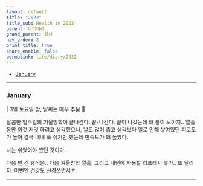 ```yaml
---
layout: default
title: "2022"
title_sub: Health in 2022
parent: 다이어리
grand_parent: 일상
nav_order: 2
print_title: true
share_enable: false
permalink: life/diary/2022
---
```


<style>
code {
  white-space : pre-wrap
}
</style>
<!-- - [December](#12-december) -->
<!-- - [November](#11-november) -->
<!-- - [September](#9-september) -->
<!-- - [August](#8-August) -->
<!-- - [July](#7-july) -->
<!-- - [October](#10-october) -->
<!-- - [June](#6-june) -->
<!-- - [May](#5-may) -->
<!-- - [April](#4-april) -->
<!-- - [March](#3-march) -->
<!-- - [February](#2-february) -->
- [January](#january)

<hr/>

### January

| 3일 토요일 밤, 날씨는 매우 추움 🥶

달콤한 일주일의 겨울방학이 끝나간다. 끝-나간다. 끝이 나갔는데 왜 끝이 보이지.. 열흘동안 이것 저것 하려고 생각했으나, 날도 많이 춥고 생각보다 일로 인해 쌓여있던 피로도가 높아 결국 내내 푹 쉬기만 했는데 만족도가 꽤 높았다. 

나는 쉬었어야 했던 것이다. 

다음 번 긴 휴식은.. 다음 겨울방학 열흘, 그리고 내년에 사용할 리프레시 휴가.. 또 달리자. 이번엔 건강도 신경쓰면서ㅎ

<hr>